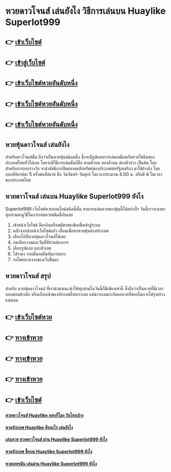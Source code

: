 # หวยดาวโจนส์ เล่นยังไง วิธีการเล่นบน Huaylike Superlot999 

## 👉 [เข้าเว็บไซต์](https://bit.ly/3eZvF52)
## 👉 [เข้าสู่เว็บไซต์](https://bit.ly/3eUYnE2)
## 👉 [เข้าเว็บไซต์หวยอันดับหนึ่ง](https://bit.ly/3eUYnE2)
## 👉 [เข้าเว็บไซต์หวยอันดับหนึ่ง](https://bit.ly/3eUYnE2)
## 👉 [เข้าเว็บไซต์หวยอันดับหนึ่ง](https://bit.ly/3eUYnE2)

## หวยหุ้นดาวโจนส์ เล่นยังไง
สำหรับดาวโจนส์นั้น ถือว่าเป็นหวยหุ้นชนิดหนึ่ง ซึ่งจะมีรูปแบบการเล่นเหมือนกับหวยใต้ดินของประเทศไทยทั่วไปเลย โดยจะมีวืธีการเล่นนั่นก็คือ สามตัวบน สองตัวบน สองตัวล่าง เป็นต้น โดยสำหรับการออกรางวัล จะนำดัชนีการปิดตลาดหลักทรัพย์ของประเทศสหรัฐอเมริกา มาใช้อ้างอิง โดยออกสัปดาห์ละ 5 ครั้งต่อสัปดาห์ คือ วันจันทร์-วันศุกร์ ในเวลาประมาณ 4.00 น. หรือตี 4 ในเวลาของประเทศไทย

## หวยดาวโจนส์ เล่นบน Huaylike Superlot999 ยังไง
Superlot999 เว็บไซต์หวยออนไลน์ชนิดนี้นั้น สามารถเล่นหวยของหุ้นนี้ได้อย่างไร วันนี้เราจะมาพาทุกท่านมาดูวิธีในการเล่นหวยชนิดนี้กันเลย
1. เข้าหน้าเว็บไซต์ ล็อกอินหรือสมัครสมาชิกเพื่อเข้าสู่ระบบ
2. หลังจากเข้าหน้าเว็บไซต์แล้ว เลื่อนเพื่อหาหวยหุ้นต่างประเทศ
3. เลือกไปที่หวยหุ้นดาวโจนส์ได้เลย
4. กดเลือกงวดและวันที่ที่ท่านต้องการ
5. เลือกรูปแบบ และตัวเลข 
6. ใส่ราคา จากนั้นกดยืนยันการแทง
7. รอโพยหวยจากของเว็บขึ้นมา

## หวยดาวโจนส์ สรุป
สำหรับ หวยหุ้นดาวโจนส์ ที่เรานำมาแนะนำให้ทุกท่านในวันนี้ก็มีเพียงเท่านี้ ซึ่งถือว่าเป็นหวยที่มีเวลาออกค่อนข้างดึก หรือเกือบเช้าของประเทศไทยเราเลย แต่น่าจะเหมาะกับคอหวยที่ชอบในการโต้รุ่งอย่างแน่นอน

## 👉 [เข้าเว็บไซต์หวย](https://bit.ly/3eZvF52)
## 👉 [ทางเข้าหวย](https://bit.ly/3eUYnE2)
## 👉 [ทางเข้าหวย](https://bit.ly/3eUYnE2)
## 👉 [ทางเข้าหวย](https://bit.ly/3eUYnE2)
## 👉 [เข้าเว็บไซต์](https://bit.ly/3eUYnE2)

#### [หวยดาวโจนส์ Huaylike ออกกี่โมง วันไหนบ้าง](https://atom.io/themes/หวยดาวโจนส์%20Huaylike%20ออกกี่โมง%20วันไหนบ้าง)
#### [หวยอังกฤษ Huaylike คืออะไร เล่นยังไง](https://atom.io/themes/หวยอังกฤษ%20Huaylike%20คืออะไร%20เล่นยังไง)
#### [เล่นหวย หวยดาวโจนส์ ผ่าน Huaylike Superlot999 ยังไง](https://atom.io/themes/เล่นหวย%20หวยดาวโจนส์%20ผ่าน%20Huaylike%20Superlot999%20ยังไง)
#### [หวยอังกฤษ ซื้อบน Huaylike Superlot999 ยังไง](https://atom.io/themes/หวยอังกฤษ%20ซื้อบน%20Huaylike%20Superlot999%20ยังไง)
#### [หวยเยอรมัน เล่นผ่าน Huaylike Superlot999 ยังไง](https://atom.io/themes/หวยเยอรมัน%20เล่นผ่าน%20Huaylike%20Superlot999%20ยังไง)